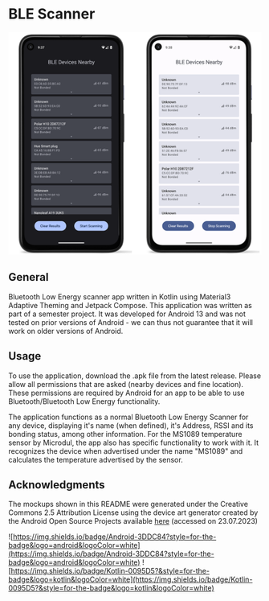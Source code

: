 # BLE Scanner

![BLE Scanner App](/images/scanning_mockup.png)

## General
Bluetooth Low Energy scanner app written in Kotlin using Material3 Adaptive Theming and Jetpack Compose. This application was written as part of a semester project. It was developed for Android 13 and was not tested on prior versions of Android - we can thus not guarantee that it will work on older versions of Android.

## Usage
To use the application, download the .apk file from the latest release. Please allow all permissions that are asked (nearby devices and fine location). These permissions are required by Android for an app to be able to use Bluetooth/Bluetooth Low Energy functionality. 

The application functions as a normal Bluetooth Low Energy Scanner for any device, displaying it's name (when defined), it's Address, RSSI and its bonding status, among other information. For the MS1089 temperature sensor by Microdul, the app also has specific functionality to work with it. It recognizes the device when advertised under the name "MS1089" and calculates the temperature advertised by the sensor. 

## Acknowledgments
The mockups shown in this README were generated under the Creative Commons 2.5 Attribution License using
the device art generator created by the Android Open Source Projects available [here](https://developer.android.com/distribute/marketing-tools/device-art-generator) (accessed on
23.07.2023)

![https://img.shields.io/badge/Android-3DDC84?style=for-the-badge&logo=android&logoColor=white](https://img.shields.io/badge/Android-3DDC84?style=for-the-badge&logo=android&logoColor=white) ![https://img.shields.io/badge/Kotlin-0095D5?&style=for-the-badge&logo=kotlin&logoColor=white](https://img.shields.io/badge/Kotlin-0095D5?&style=for-the-badge&logo=kotlin&logoColor=white)
